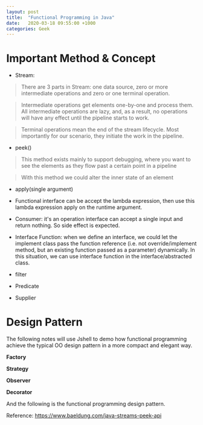 ```yaml
---
layout: post
title:  "Functional Programming in Java"
date:   2020-03-18 09:55:00 +1000
categories: Geek
---
```


Important Method & Concept
=================

- Stream:

> There are 3 parts in Stream: one data source, zero or more intermediate operations and zero or one terminal operation.

> Intermediate operations get elements one-by-one and process them. All intermediate operations are lazy, and, as a result, no operations will have any effect until the pipeline starts to work.

>Terminal operations mean the end of the stream lifecycle. Most importantly for our scenario, they initiate the work in the pipeline.


- peek()
> This method exists mainly to support debugging, where you want to see the elements as they flow past a certain point in a pipeline 

> With this method we could alter the inner state of an element

- apply(single argument)

- Functional interface can be accept the lambda expression, then use this lambda expression apply on the runtime argument.

- Consumer: it's an operation interface can accept a single input and return nothing. So side effect is expected.

- Interface Function: when we define an interface, we could let the implement class pass the function reference 
(i.e. not override/implement method, but an existing function passed as a parameter) dynamically. 
In this situation, we can use interface function in the interface/abstracted class. 

- filter

- Predicate

- Supplier

Design Pattern
==============

The following notes will use Jshell to demo how functional programming achieve the typical OO design pattern in a more compact and elegant way. 

**Factory**

**Strategy**

**Observer**

**Decorator**

And the following is the functional programming design pattern.

Reference: https://www.baeldung.com/java-streams-peek-api


